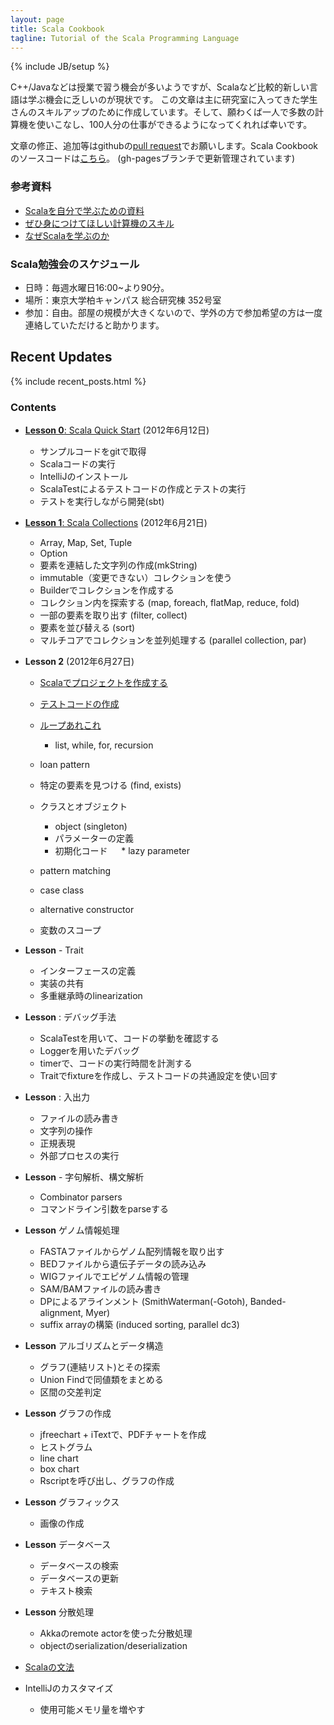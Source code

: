```yaml
---
layout: page
title: Scala Cookbook
tagline: Tutorial of the Scala Programming Language
---
```

{% include JB/setup %}

C++/Javaなどは授業で習う機会が多いようですが、Scalaなど比較的新しい言語は学ぶ機会に乏しいのが現状です。
この文章は主に研究室に入ってきた学生さんのスキルアップのために作成しています。そして、願わくば一人で多数の計算機を使いこなし、100人分の仕事ができるようになってくれれば幸いです。

文章の修正、追加等はgithubの[pull request](https://help.github.com/articles/using-pull-requests)でお願いします。Scala Cookbookのソースコードは[こちら](https://github.com/xerial/scala-cookbook/tree/gh-pages)。 (gh-pagesブランチで更新管理されています)

### 参考資料

* [Scalaを自分で学ぶための資料](resources.html)
* [ぜひ身につけてほしい計算機のスキル](skills.html)
* [なぜScalaを学ぶのか](why-learning-scala.html)

### Scala勉強会のスケジュール

* 日時：毎週水曜日16:00~より90分。
* 場所：東京大学柏キャンパス 総合研究棟 352号室
* 参加：自由。部屋の規模が大きくないので、学外の方で参加希望の方は一度連絡していただけると助かります。

## Recent Updates
{% include recent_posts.html %}

### Contents

* [**Lesson 0**: Scala Quick Start](quickstart.html)  (2012年6月12日)
   * サンプルコードをgitで取得
   * Scalaコードの実行
   * IntelliJのインストール
   * ScalaTestによるテストコードの作成とテストの実行  
   * テストを実行しながら開発(sbt)
   
* [**Lesson 1**: Scala Collections](lessons/lesson1.html) (2012年6月21日)
   * Array, Map, Set,  Tuple
   * Option
   * 要素を連結した文字列の作成(mkString)
   * immutable（変更できない）コレクションを使う
   * Builderでコレクションを作成する
   * コレクション内を探索する (map, foreach, flatMap, reduce, fold)
   * 一部の要素を取り出す (filter, collect)
   * 要素を並び替える (sort)
   * マルチコアでコレクションを並列処理する (parallel collection, par)
* **Lesson 2** (2012年6月27日)
   * [Scalaでプロジェクトを作成する](lessons/minimum-project.html)
   * [テストコードの作成](lessons/scalatest.html)
   * [ループあれこれ](collection/2012/06/27/loops)
      * list, while, for, recursion
   * loan pattern
   
   * 特定の要素を見つける (find, exists)
   * クラスとオブジェクト
     * object (singleton)
     * パラメーターの定義
     * 初期化コード
  　 * lazy parameter

   * pattern matching
   * case class

   * alternative constructor
   * 変数のスコープ
   
* **Lesson** - Trait
   * インターフェースの定義
   * 実装の共有
   * 多重継承時のlinearization


* **Lesson** : デバッグ手法
   * ScalaTestを用いて、コードの挙動を確認する
   * Loggerを用いたデバッグ
   * timerで、コードの実行時間を計測する
   * Traitでfixtureを作成し、テストコードの共通設定を使い回す

* **Lesson** : 入出力 
   * ファイルの読み書き
   * 文字列の操作
   * 正規表現   
   * 外部プロセスの実行
* **Lesson** - 字句解析、構文解析
   * Combinator parsers
   * コマンドライン引数をparseする
   
* **Lesson** ゲノム情報処理
   * FASTAファイルからゲノム配列情報を取り出す
   * BEDファイルから遺伝子データの読み込み
   * WIGファイルでエピゲノム情報の管理
   * SAM/BAMファイルの読み書き
   * DPによるアラインメント (SmithWaterman(-Gotoh), Banded-alignment, Myer)
   * suffix arrayの構築 (induced sorting, parallel dc3)
   
* **Lesson** アルゴリズムとデータ構造
   * グラフ(連結リスト)とその探索
   * Union Findで同値類をまとめる
   * 区間の交差判定

* **Lesson** グラフの作成
   * jfreechart + iTextで、PDFチャートを作成
   * ヒストグラム
   * line chart
   * box chart
   * Rscriptを呼び出し、グラフの作成

* **Lesson** グラフィックス
   * 画像の作成

* **Lesson** データベース
   * データベースの検索
   * データベースの更新
   * テキスト検索

* **Lesson** 分散処理
   * Akkaのremote actorを使った分散処理
   * objectのserialization/deserialization

* [Scalaの文法](cheetsheet.html)

* IntelliJのカスタマイズ
   * 使用可能メモリ量を増やす



